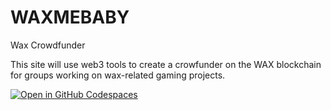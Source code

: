 # WAXMEBABY
Wax Crowdfunder

This site will use web3 tools to create a crowfunder on the WAX blockchain for groups working on wax-related gaming projects.

[![Open in GitHub Codespaces](https://github.com/codespaces/badge.svg)](https://codespaces.new/rockomatthews/WAXMEBABY?quickstart=1)
